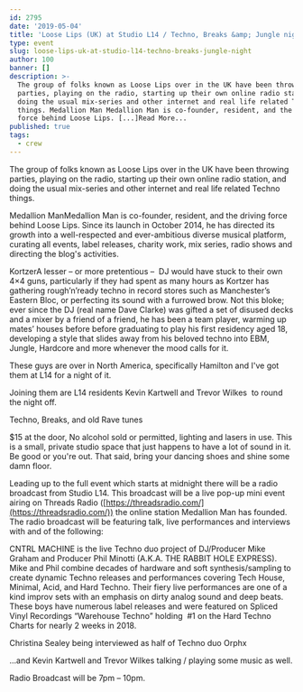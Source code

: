 ```yaml
---
id: 2795
date: '2019-05-04'
title: 'Loose Lips (UK) at Studio L14 / Techno, Breaks &amp; Jungle night - Loose Lips'
type: event
slug: loose-lips-uk-at-studio-l14-techno-breaks-jungle-night
author: 100
banner: []
description: >-
  The group of folks known as Loose Lips over in the UK have been throwing
  parties, playing on the radio, starting up their own online radio station, and
  doing the usual mix-series and other internet and real life related Techno
  things. Medallion Man Medallion Man is co-founder, resident, and the driving
  force behind Loose Lips. [...]Read More...
published: true
tags:
  - crew
---
```

The group of folks known as Loose Lips over in the UK have been throwing parties, playing on the radio, starting up their own online radio station, and doing the usual mix-series and other internet and real life related Techno things.

Medallion ManMedallion Man is co-founder, resident, and the driving force behind Loose Lips. Since its launch in October 2014, he has directed its growth into a well-respected and ever-ambitious diverse musical platform, curating all events, label releases, charity work, mix series, radio shows and directing the blog's activities. 

KortzerA lesser – or more pretentious –  DJ would have stuck to their own 4×4 guns, particularly if they had spent as many hours as Kortzer has gathering rough’n’ready techno in record stores such as Manchester’s Eastern Bloc, or perfecting its sound with a furrowed brow. Not this bloke; ever since the DJ (real name Dave Clarke) was gifted a set of disused decks and a mixer by a friend of a friend, he has been a team player, warming up mates’ houses before before graduating to play his first residency aged 18, developing a style that slides away from his beloved techno into EBM, Jungle, Hardcore and more whenever the mood calls for it. 

These guys are over in North America, specifically Hamilton and I've got them at L14 for a night of it.

Joining them are L14 residents Kevin Kartwell and Trevor Wilkes  to round the night off.

Techno, Breaks, and old Rave tunes

$15 at the door, No alcohol sold or permitted, lighting and lasers in use. This is a small, private studio space that just happens to have a lot of sound in it. Be good or you're out. That said, bring your dancing shoes and shine some damn floor.

Leading up to the full event which starts at midnight there will be a radio broadcast from Studio L14. This broadcast will be a live pop-up mini event airing on Threads Radio ([](https://threadsradio.com/?fbclid=IwAR39iLpsk31jp_6b53Dkgc2QR20AB93u8W9fEtl2R7nZXx4amwPszcYP0jQ)[https://threadsradio.com/](https://threadsradio.com/)) the online station Medallion Man has founded. The radio broadcast will be featuring talk, live performances and interviews with and of the following:

CNTRL MACHINE is the live Techno duo project of DJ/Producer Mike Graham and Producer Phil Minotti (A.K.A. THE RABBIT HOLE EXPRESS). Mike and Phil combine decades of hardware and soft synthesis/sampling to create dynamic Techno releases and performances covering Tech House, Minimal, Acid, and Hard Techno. Their fiery live performances are one of a kind improv sets with an emphasis on dirty analog sound and deep beats. These boys have numerous label releases and were featured on Spliced Vinyl Recordings “Warehouse Techno” holding  #1 on the Hard Techno Charts for nearly 2 weeks in 2018.

Christina Sealey being interviewed as half of Techno duo Orphx

…and Kevin Kartwell and Trevor Wilkes talking / playing some music as well.

Radio Broadcast will be 7pm – 10pm.